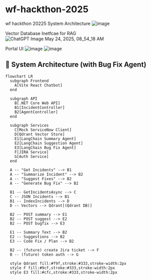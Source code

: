 # wf-hackthon-2025
wf hackthon 20225
System Architecture
![image](https://github.com/user-attachments/assets/2609ae67-0f4f-42d8-9aee-eac92fc59914)


Vector Database Inetfcae for RAG
![ChatGPT Image May 24, 2025, 08_54_18 AM](https://github.com/user-attachments/assets/1c6230cc-447d-4a98-b513-c18622fae748)

Portal UI
![image](https://github.com/user-attachments/assets/abf1e87d-d442-4e19-97d2-a9aa96e8e507)
![image](https://github.com/user-attachments/assets/3bc4d2fa-afe7-43b9-9b55-cb04a3e4a0bc)

## 🧩 System Architecture (with Bug Fix Agent)

```mermaid
flowchart LR
  subgraph Frontend
    A[Vite React Chatbot]
  end

  subgraph API
    B[.NET Core Web API]
    B1[IncidentController]
    B2[AgentController]
  end

  subgraph Services
    C[Mock ServiceNow Client]
    D[Qdrant Vector Store]
    E1[LangChain Summary Agent]
    E2[LangChain Suggestion Agent]
    E3[LangChain Bug Fix Agent]
    F[JIRA Service]
    G[Auth Service]
  end

  A -- "Get Incidents" --> B1
  A -- "Summarize Incident" --> B2
  A -- "Suggest Fixes" --> B2
  A -- "Generate Bug Fix" --> B2

  B1 -- GetIncidentsAsync --> C
  C -- JSON Incidents --> B1
  B1 -- IndexIncidents --> D
  D -- Vectors --> Qdrant[(Qdrant DB)]

  B2 -- POST summary --> E1
  B2 -- POST suggest --> E2
  B2 -- POST bugfix --> E3

  E1 -- Summary Text --> B2
  E2 -- Suggestions --> B2
  E3 -- Code Fix / Plan --> B2

  B2 -- (future) create Jira ticket --> F
  B -- (future) token auth --> G

  style Qdrant fill:#f9f,stroke:#333,stroke-width:2px
  style F fill:#9cf,stroke:#333,stroke-width:2px
  style E3 fill:#cfc,stroke:#333,stroke-width:2px




